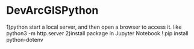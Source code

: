 # DevArcGISPython
1)python start a local server, and then open a browser to access it. like python3 -m http.server
2)install package in Jupyter Notebook
! pip install python-dotenv